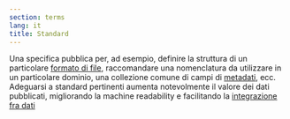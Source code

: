 ```yaml
---
section: terms
lang: it
title: Standard
---
```


Una specifica pubblica per, ad esempio, definire la struttura di un particolare [formato di file](/glossary/it/file-format/), raccomandare una nomenclatura da utilizzare in un particolare dominio, una collezione comune di campi di [metadati](/glossary/en/metadata/), ecc. Adeguarsi a standard pertinenti aumenta notevolmente il valore dei dati pubblicati, migliorando la machine readability e facilitando la [integrazione fra dati](/glossary/it/data-integration/)
